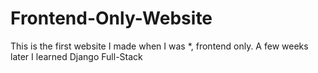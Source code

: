 # Frontend-Only-Website
This is the first website I made when I was *, frontend only. A few weeks later I learned Django Full-Stack
